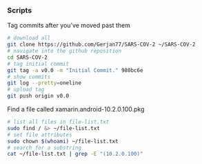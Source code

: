 ### Scripts


Tag commits after you’ve moved past them

```zsh
# download all
git clone https://github.com/Gerjan77/SARS-COV-2 ~/SARS-COV-2
# navigate into the github reposition
cd SARS-COV-2
# tag initial commit
git tag -a v0.0 -m "Initial Commit." 980bc6e
# show commits
git log --pretty=oneline
# upload tag
git push origin v0.0
```

Find a file called xamarin.android-10.2.0.100.pkg

```zsh
# list all files in file-list.txt
sudo find / &> ~/file-list.txt
# set file attributes
sudo chown $(whoami) ~/file-list.txt
# search for a substring
cat ~/file-list.txt | grep -E "(10.2.0.100)"
```
